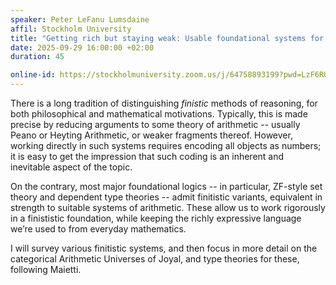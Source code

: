 ```yaml
---
speaker: Peter LeFanu Lumsdaine
affil: Stockholm University
title: "Getting rich but staying weak: Usable foundational systems for finitistic mathematics"
date: 2025-09-29 16:00:00 +02:00
duration: 45

online-id: https://stockholmuniversity.zoom.us/j/64758893199?pwd=LzF6RUpaNk1BNngyc1FxK05GNStwUT09
---
```

There is a long tradition of distinguishing *finistic* methods of reasoning, for both philosophical and mathematical motivations.
Typically, this is made precise by reducing arguments to some theory of arithmetic -- usually Peano or Heyting Arithmetic, or weaker fragments thereof.
However, working directly in such systems requires encoding all objects as numbers; it is easy to get the impression that such coding is an inherent and inevitable aspect of the topic.

On the contrary, most major foundational logics -- in particular, ZF-style set theory and dependent type theories -- admit finitistic variants, equivalent in strength to suitable systems of arithmetic.
These allow us to work rigorously in a finististic foundation, while keeping the richly expressive language we’re used to from everyday mathematics.

I will survey various finitistic systems, and then focus in more detail on the categorical Arithmetic Universes of Joyal, and type theories for these, following Maietti.